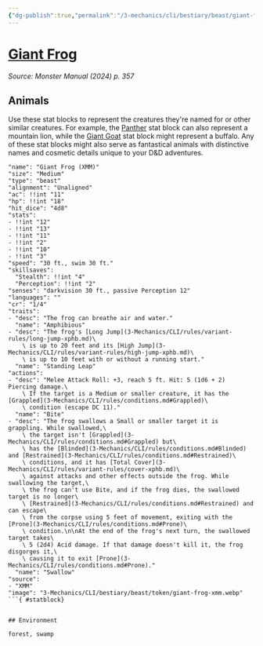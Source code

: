 ```yaml
---
{"dg-publish":true,"permalink":"/3-mechanics/cli/bestiary/beast/giant-frog-xmm/","tags":["ttrpg-cli/compendium/src/5e/xmm","ttrpg-cli/monster/cr/1-4","ttrpg-cli/monster/environment/forest","ttrpg-cli/monster/environment/swamp","ttrpg-cli/monster/size/medium","ttrpg-cli/monster/type/beast"],"noteIcon":""}
---
```


# [Giant Frog](3-Mechanics\CLI\bestiary\beast/giant-frog-xmm.md)
*Source: Monster Manual (2024) p. 357*  

## Animals

Use these stat blocks to represent the creatures they're named for or other similar creatures. For example, the [Panther](3-Mechanics/CLI/bestiary/beast/panther-xmm.md) stat block can also represent a mountain lion, while the [Giant Goat](3-Mechanics/CLI/bestiary/beast/giant-goat-xmm.md) stat block might represent a buffalo. Any of these stat blocks might also serve as fantastical animals with distinctive names and cosmetic details unique to your D&D adventures.

```statblock
"name": "Giant Frog (XMM)"
"size": "Medium"
"type": "beast"
"alignment": "Unaligned"
"ac": !!int "11"
"hp": !!int "18"
"hit_dice": "4d8"
"stats":
- !!int "12"
- !!int "13"
- !!int "11"
- !!int "2"
- !!int "10"
- !!int "3"
"speed": "30 ft., swim 30 ft."
"skillsaves":
  "Stealth": !!int "4"
  "Perception": !!int "2"
"senses": "darkvision 30 ft., passive Perception 12"
"languages": ""
"cr": "1/4"
"traits":
- "desc": "The frog can breathe air and water."
  "name": "Amphibious"
- "desc": "The frog's [Long Jump](3-Mechanics/CLI/rules/variant-rules/long-jump-xphb.md)\
    \ is up to 20 feet and its [High Jump](3-Mechanics/CLI/rules/variant-rules/high-jump-xphb.md)\
    \ is up to 10 feet with or without a running start."
  "name": "Standing Leap"
"actions":
- "desc": "Melee Attack Roll: +3, reach 5 ft. Hit: 5 (1d6 + 2) Piercing damage.\
    \ If the target is a Medium or smaller creature, it has the [Grappled](3-Mechanics/CLI/rules/conditions.md#Grappled)\
    \ condition (escape DC 11)."
  "name": "Bite"
- "desc": "The frog swallows a Small or smaller target it is grappling. While swallowed,\
    \ the target isn't [Grappled](3-Mechanics/CLI/rules/conditions.md#Grappled) but\
    \ has the [Blinded](3-Mechanics/CLI/rules/conditions.md#Blinded) and [Restrained](3-Mechanics/CLI/rules/conditions.md#Restrained)\
    \ conditions, and it has [Total Cover](3-Mechanics/CLI/rules/variant-rules/cover-xphb.md)\
    \ against attacks and other effects outside the frog. While swallowing the target,\
    \ the frog can't use Bite, and if the frog dies, the swallowed target is no longer\
    \ [Restrained](3-Mechanics/CLI/rules/conditions.md#Restrained) and can escape\
    \ from the corpse using 5 feet of movement, exiting with the [Prone](3-Mechanics/CLI/rules/conditions.md#Prone)\
    \ condition.\n\nAt the end of the frog's next turn, the swallowed target takes\
    \ 5 (2d4) Acid damage. If that damage doesn't kill it, the frog disgorges it,\
    \ causing it to exit [Prone](3-Mechanics/CLI/rules/conditions.md#Prone)."
  "name": "Swallow"
"source":
- "XMM"
"image": "3-Mechanics/CLI/bestiary/beast/token/giant-frog-xmm.webp"
```{ #statblock}


## Environment

forest, swamp
